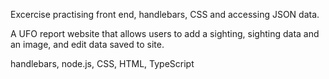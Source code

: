 Excercise practising front end, handlebars, CSS and accessing JSON data. 

A UFO report website that allows users to add a sighting, sighting data and an image, and edit data saved to site. 

handlebars, node.js, CSS, HTML, TypeScript

